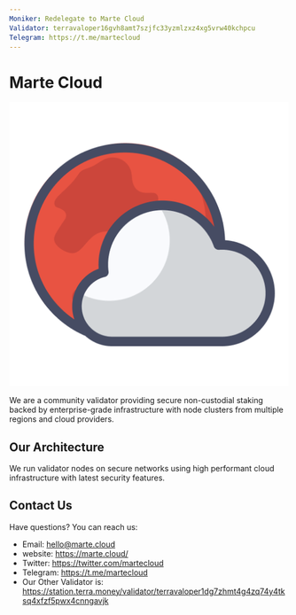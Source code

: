 ```yaml
---
Moniker: Redelegate to Marte Cloud
Validator: terravaloper16gvh8amt7szjfc33yzmlzxz4xg5vrw40kchpcu
Telegram: https://t.me/martecloud
---
```


# Marte Cloud
![Marte Cloud](marte-cloud.png)

We are a community validator providing secure non-custodial staking
backed by enterprise-grade infrastructure with node clusters from multiple regions and cloud providers.

## Our Architecture

We run validator nodes on secure networks using high performant cloud infrastructure with latest security features.

## Contact Us

Have questions? You can reach us:

- Email: hello@marte.cloud
- website: https://marte.cloud/
- Twitter: https://twitter.com/martecloud
- Telegram: https://t.me/martecloud
- Our Other Validator is: https://station.terra.money/validator/terravaloper1dg7zhmt4g4zq74y4tksq4xfzf5pwx4cnngavjk